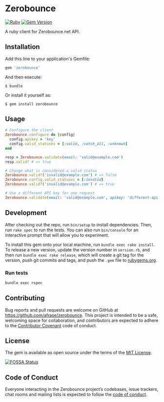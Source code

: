 # Zerobounce
[![Ruby](https://github.com/afrase/zerobounce/actions/workflows/ruby.yml/badge.svg)](https://github.com/afrase/zerobounce/actions/workflows/ruby.yml)
[![Gem Version](https://badge.fury.io/rb/zerobounce.svg)](https://badge.fury.io/rb/zerobounce)

A ruby client for Zerobounce.net API.

## Installation

Add this line to your application's Gemfile:

```ruby
gem 'zerobounce'
```

And then execute:

    $ bundle

Or install it yourself as:

    $ gem install zerobounce

## Usage

```ruby
# Configure the client
Zerobounce.configure do |config|
  config.apikey = 'key'
  config.valid_statuses = [:valid, :catch_all, :unknown]
end

resp = Zerobounce.validate(email: 'valid@example.com')
resp.valid? # => true

# Change what is considered a valid status
Zerobounce.valid?('invalid@example.com') # => false
Zerobounce.config.valid_statuses = [:invalid]
Zerobounce.valid?('invalid@example.com') # => true

# Use a different API key for one request
Zerobounce.validate(email: 'valid@example.com', apikey: 'different-api-key')
```

## Development

After checking out the repo, run `bin/setup` to install dependencies.
Then, run `rake spec` to run the tests. You can also run `bin/console`
for an interactive prompt that will allow you to experiment.

To install this gem onto your local machine, run `bundle exec rake install`.
To release a new version, update the version number in `version.rb`,
and then run `bundle exec rake release`, which will create a git tag for
the version, push git commits and tags, and push the `.gem` file to
[rubygems.org](https://rubygems.org).

### Run tests
```bash
bundle exec rspec
```

## Contributing

Bug reports and pull requests are welcome on GitHub at 
https://github.com/afrase/zerobounce. This project is intended to be a safe,
welcoming space for collaboration, and contributors are expected to adhere
to the [Contributor Covenant](http://contributor-covenant.org) code of conduct.

## License

The gem is available as open source under the terms of the
[MIT License](https://opensource.org/licenses/MIT).

[![FOSSA Status](https://app.fossa.io/api/projects/git%2Bgithub.com%2Fafrase%2Fzerobounce.svg?type=large)](https://app.fossa.io/projects/git%2Bgithub.com%2Fafrase%2Fzerobounce?ref=badge_large)

## Code of Conduct

Everyone interacting in the Zerobounce project’s codebases, issue trackers,
chat rooms and mailing lists is expected to follow the 
[code of conduct](https://github.com/afrase/zerobounce/blob/master/CODE_OF_CONDUCT.md).

